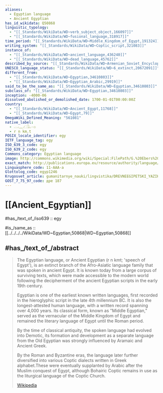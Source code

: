 ```yaml
---
aliases:
  - Egyptian language
  - Ancient Egyptian
has_id_wikidata: Q50868
linguistic_typology:
  - "[[_Standards/WikiData/WD~verb_subject_object,166097]]"
  - "[[_Standards/WikiData/WD~fusional_language,318917]]"
time_period: "[[_Standards/WikiData/WD~Middle_Kingdom_of_Egypt,191324]]"
writing_system: "[[_Standards/WikiData/WD~Coptic_script,321083]]"
instance_of:
  - "[[_Standards/WikiData/WD~ancient_language,436240]]"
  - "[[_Standards/WikiData/WD~dead_language,45762]]"
described_by_source: "[[_Standards/WikiData/WD~Armenian_Soviet_Encyclopedia,2657718]]"
UNESCO_language_status: "[[_Standards/WikiData/WD~6_extinct,20672091]]"
different_from:
  - "[[_Standards/WikiData/WD~Egyptian,34610803]]"
  - "[[_Standards/WikiData/WD~Egyptian_Arabic,29919]]"
said_to_be_the_same_as: "[[_Standards/WikiData/WD~Egyptian,34610803]]"
subclass_of: "[[_Standards/WikiData/WD~Egyptian,34610803]]"
inception: -4000-06
dissolved_abolished_or_demolished_date: 1700-01-01T00:00:00Z
country:
  - "[[_Standards/WikiData/WD~Ancient_Egypt,11768]]"
  - "[[_Standards/WikiData/WD~Egypt,79]]"
OmegaWiki_Defined_Meaning: "561081"
native_label:
  - 𓂋𓏤𓈖𓆎𓅓𓏏𓊖
  - r n km.t
POSIX_locale_identifier: egy
IETF_language_tag: egy
ISO_639_3_code: egy
ISO_639_2_code: egy
Commons_category: Egyptian language
image: http://commons.wikimedia.org/wiki/Special:FilePath/G.%20Ebers%20%28ed.%29%2C%20Papyros%20Ebers%2C%201875%20Wellcome%20L0016592.jpg
exact_match: http://publications.europa.eu/resource/authority/language/EGY
Linguasphere_code: 11-AAA-a
Glottolog_code: egyp1246
Krugosvet_article: gumanitarnye_nauki/lingvistika/DREVNEEGIPETSKI_YAZIK.html
GOST_7_75_97_code: дре 187
---
```


# [[Ancient_Egyptian]] 

#has_/text_of_/iso639 :: egy 

#is_/same_as :: [[../../../../WikiData/WD~Egyptian,50868|WD~Egyptian,50868]] 

## #has_/text_of_/abstract 

> The Egyptian language, or Ancient Egyptian (r n kmt; 'speech of Egypt'), 
> is an extinct branch of the Afro-Asiatic language family that was spoken in ancient Egypt. 
> It is known today from a large corpus of surviving texts, 
> which were made accessible to the modern world 
> following the decipherment of the ancient Egyptian scripts in the early 19th century.
>
> Egyptian is one of the earliest known written languages, first recorded in the hieroglyphic script in the late 4th millennium BC. It is also the longest-attested human language, with a written record spanning over 4,000 years. Its classical form, known as "Middle Egyptian," served as the vernacular of the Middle Kingdom of Egypt and remained the literary language of Egypt until the Roman period.
>
> By the time of classical antiquity, the spoken language had evolved into Demotic, its formation and development as a separate language from the Old Egyptian was strongly influenced by Aramaic and Ancient Greek.
>
> By the Roman and Byzantine eras, the language later further diversified into various Coptic dialects written in Greek alphabet.These were eventually supplanted by Arabic after the Muslim conquest of Egypt, although Bohairic Coptic remains in use as the liturgical language of the Coptic Church.
>
> [Wikipedia](https://en.wikipedia.org/wiki/Egyptian%20language) 



